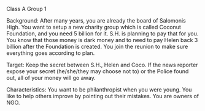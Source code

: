 Class A Group 1

Background:
After many years, you are already the board of Salomonis High.  You want to setup a new charity group which is called Coconut Foundation, and you need 5 billion for it.
S.H. is planning to pay that for you.  
You know that those money is dark money and to need to pay Helen back 3 billion after the Foundation is created.
You join the reunion to make sure everything goes according to plan.

Target:
Keep the secret between S.H., Helen and Coco.  If the news reporter expose your secret (he/she/they may choose not to) or the Police found out, all of your money will go away.

Characteristics:
You want to be philanthropist when you were young.  You like to help others improve by pointing out their mistakes.
You are owners of NGO.